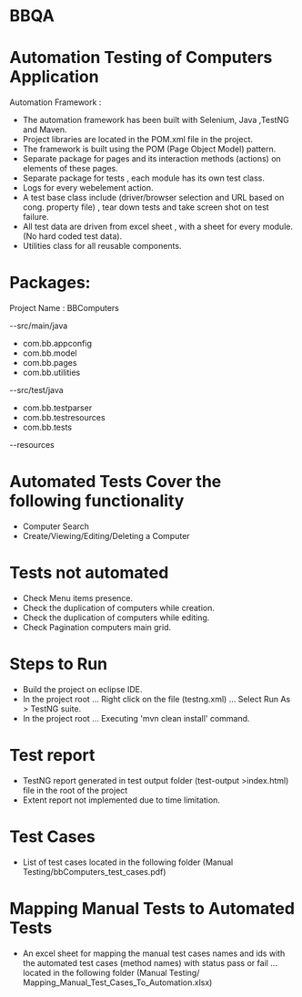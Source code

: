 # BBQA

Automation Testing of Computers Application
===========================================
Automation Framework :
-	The automation framework has been built with Selenium, Java ,TestNG and Maven.
-	Project libraries are located in the POM.xml file in the project.
-	The framework is built using the POM (Page Object Model) pattern.
-	Separate package for pages and its interaction methods (actions) on elements of these pages.
-	Separate package for tests , each module has its own test class.
-   Logs for every webelement action.
-	A test base class include  (driver/browser selection and URL based on cong. property file) , tear down tests and take screen shot on test failure. 
-	All test data are driven from excel sheet , with a sheet for every module. (No hard coded test data).
-	Utilities class for all reusable components.


Packages:
===========
Project Name : BBComputers

--src/main/java
-  com.bb.appconfig
-  com.bb.model
-  com.bb.pages
-  com.bb.utilities

--src/test/java
-  com.bb.testparser
-  com.bb.testresources
-  com.bb.tests

--resources


Automated Tests Cover the following functionality
==================================================
-	Computer Search
-	Create/Viewing/Editing/Deleting a Computer

Tests not automated
===================
-	Check Menu items presence.
-	Check the duplication of computers while creation.
-	Check the duplication of computers while editing.
-	Check Pagination computers main grid.

Steps to Run
============
-	Build the project on eclipse IDE.
-	In the project root ... Right click on the file (testng.xml) ... Select Run As > TestNG suite.
-	In the project root ... Executing 'mvn clean install' command.

Test report
===========
-	TestNG report generated in test output folder  (test-output >index.html) file in the root of the project
-   Extent report not implemented due to time limitation.

Test Cases
==========
-	List of test cases located in the following folder (Manual Testing/bbComputers_test_cases.pdf) 

Mapping Manual Tests to Automated Tests
=======================================
-	An excel sheet for mapping the manual test cases names and ids with the automated test cases (method names) with status pass or fail 
... located in the following folder (Manual Testing/ Mapping_Manual_Test_Cases_To_Automation.xlsx)


